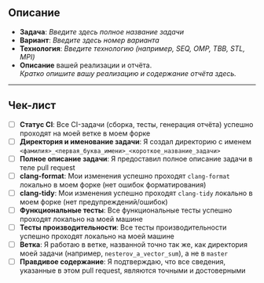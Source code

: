 <!--
Требования к названию pull request:

"<Фамилия> <Имя>. Технология <TECHNOLOGY_NAME:SEQ|OMP|TBB|STL|MPI>. <Полное название задачи>. Вариант <Номер>"
-->

## Описание
<!--
Пожалуйста, предоставьте подробное описание вашей реализации, включая:
 - основные детали решения (описание выбранного алгоритма)
 - применение технологии параллелизма (если применимо)
-->

- **Задача**: _Введите здесь полное название задачи_
- **Вариант**: _Введите здесь номер варианта_
- **Технология**: _Введите технологию (например, SEQ, OMP, TBB, STL, MPI)_
- **Описание** вашей реализации и отчёта.  
  _Кратко опишите вашу реализацию и содержание отчёта здесь._

---

## Чек-лист
<!--
Пожалуйста, убедитесь, что следующие пункты выполнены **до** отправки pull request'а и запроса его ревью:
-->

- [ ] **Статус CI**: Все CI-задачи (сборка, тесты, генерация отчёта) успешно проходят на моей ветке в моем форке
- [ ] **Директория и именование задачи**: Я создал директорию с именем `<фамилия>_<первая_буква_имени>_<короткое_название_задачи>`
- [ ] **Полное описание задачи**: Я предоставил полное описание задачи в теле pull request
- [ ] **clang-format**: Мои изменения успешно проходят `clang-format` локально в моем форке (нет ошибок форматирования)
- [ ] **clang-tidy**: Мои изменения успешно проходят `clang-tidy` локально в моем форке (нет предупреждений/ошибок)
- [ ] **Функциональные тесты**: Все функциональные тесты успешно проходят локально на моей машине
- [ ] **Тесты производительности**: Все тесты производительности успешно проходят локально на моей машине
- [ ] **Ветка**: Я работаю в ветке, названной точно так же, как директория моей задачи (например, `nesterov_a_vector_sum`), а не в `master`
- [ ] **Правдивое содержание**: Я подтверждаю, что все сведения, указанные в этом pull request, являются точными и достоверными

<!--
ПРИМЕЧАНИЕ: Ложные сведения в этом чек-листе могут привести к отклонению PR и получению нулевого балла за соответствующую задачу.
-->
